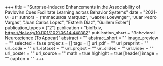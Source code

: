 +++
title = "Surprise-Induced Enhancements in the Associability of Pavlovian Cues Facilitate Learning across Behavior Systems"
date = "2021-01-01"
authors = ["Inmaculada Marquez", "Gabriel Loewinger", "Juan Pedro Vargas", "Juan Carlos Lopez", "Estrella Diaz", "Guillem Esber"]
publication_types = ["2"]
publication = "bioRxiv, https://doi.org/10.1101/2021.06.14.448382"
publication_short = "Behavioral Neuroscience (To Appear)"
abstract = ""
abstract_short = ""
image_preview = ""
selected = false
projects = []
tags = []
url_pdf = ""
url_preprint = ""
url_code = ""
url_dataset = ""
url_project = ""
url_slides = ""
url_video = ""
url_poster = ""
url_source = ""
math = true
highlight = true
[header]
image = ""
caption = ""
+++
